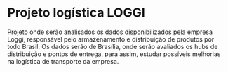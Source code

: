 # Projeto logística LOGGI
Projeto onde serão analisados os dados disponibilizados pela empresa Loggi, responsável pelo armazenamento e distribuição de produtos por todo Brasil. Os dados serão de Brasília, onde serão avaliados os hubs de distribuição e pontos de entrega, para assim, estudar possíveis melhorias na logística de transporte da empresa.
